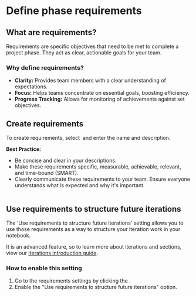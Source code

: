 # Define phase requirements

## What are requirements?

Requirements are specific objectives that need to be met to complete a project phase. They act as clear, actionable goals for your team.

### Why define requirements?

* **Clarity:** Provides team members with a clear understanding of expectations.
* **Focus:** Helps teams concentrate on essential goals, boosting efficiency.
* **Progress Tracking:** Allows for monitoring of achievements against set objectives.

## Create requirements

To create requirements, select <img src="../.gitbook/assets/Screenshot 2024-01-02 at 10.27.06 AM.png" alt="" data-size="line"> and enter the name and description.&#x20;

**Best Practice:**&#x20;

* Be concise and clear in your descriptions.
* Make these requirements specific, measurable, achievable, relevant, and time-bound (SMART).
* Clearly communicate these requirements to your team. Ensure everyone understands what is expected and why it's important.

<figure><img src="../.gitbook/assets/create-req-new.png" alt=""><figcaption></figcaption></figure>

## Use requirements to structure future iterations

The 'Use requirements to structure future iterations' setting allows you to use those requirements as a way to structure your iteration work in your notebook.

It is an advanced feature, so to learn more about iterations and sections, view our [Iterations introduction guide](../glossary/concepts/iterations/).

### How to enable this setting

1. Go to the requirements settings by clicking the <img src="../.gitbook/assets/Screenshot 2024-01-02 at 10.36.21 AM.png" alt="" data-size="line">.&#x20;
2. Enable the "Use requirements to structure future iterations" option.

<figure><img src="../.gitbook/assets/Screenshot 2024-01-02 at 10.37.46 AM.png" alt=""><figcaption></figcaption></figure>
